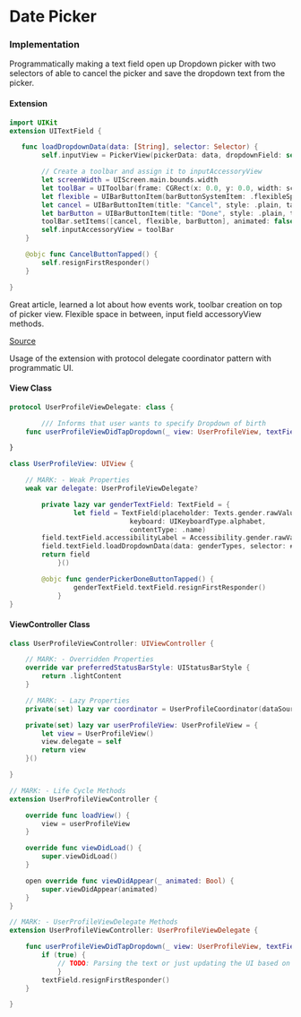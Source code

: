 # Date Picker

### Implementation

Programmatically making a text field open up Dropdown picker with two selectors of able to cancel the picker and save the dropdown text from the picker.

#### Extension

```swift
import UIKit
extension UITextField {

   func loadDropdownData(data: [String], selector: Selector) {
        self.inputView = PickerView(pickerData: data, dropdownField: self)

        // Create a toolbar and assign it to inputAccessoryView
        let screenWidth = UIScreen.main.bounds.width
        let toolBar = UIToolbar(frame: CGRect(x: 0.0, y: 0.0, width: screenWidth, height: 44.0))
        let flexible = UIBarButtonItem(barButtonSystemItem: .flexibleSpace, target: nil, action: nil)
        let cancel = UIBarButtonItem(title: "Cancel", style: .plain, target: nil, action: #selector(CancelButtonTapped))
        let barButton = UIBarButtonItem(title: "Done", style: .plain, target: target, action: selector)
        toolBar.setItems([cancel, flexible, barButton], animated: false)
        self.inputAccessoryView = toolBar
    }

    @objc func CancelButtonTapped() {
        self.resignFirstResponder()
    }

}
```

Great article, learned a lot about how events work, toolbar creation on top of picker view. Flexible space in between, input field accessoryView methods.

[Source](https://www.credera.com/blog/custom-application-development/creating-a-dropdown-field-in-swift-for-ios/)

Usage of the extension with protocol delegate coordinator pattern with programmatic UI.

#### View Class

```swift
protocol UserProfileViewDelegate: class { 

        /// Informs that user wants to specify Dropdown of birth
    func userProfileViewDidTapDropdown(_ view: UserProfileView, textField: UITextField)

}

class UserProfileView: UIView {

    // MARK: - Weak Properties
    weak var delegate: UserProfileViewDelegate?

        private lazy var genderTextField: TextField = {
                let field = TextField(placeholder: Texts.gender.rawValue,
                              keyboard: UIKeyboardType.alphabet,
                              contentType: .name)
        field.textField.accessibilityLabel = Accessibility.gender.rawValue.localized
        field.textField.loadDropdownData(data: genderTypes, selector: #selector(genderPickerDoneButtonTapped))
        return field
            }()

        @objc func genderPickerDoneButtonTapped() {
                genderTextField.textField.resignFirstResponder()
            }
}
```

#### ViewController Class

```swift
class UserProfileViewController: UIViewController {

    // MARK: - Overridden Properties
    override var preferredStatusBarStyle: UIStatusBarStyle {
        return .lightContent
    }

    // MARK: - Lazy Properties
    private(set) lazy var coordinator = UserProfileCoordinator(dataSource: userProfileView.content)

    private(set) lazy var userProfileView: UserProfileView = {
        let view = UserProfileView()
        view.delegate = self
        return view
    }()

}

// MARK: - Life Cycle Methods
extension UserProfileViewController {

    override func loadView() {
        view = userProfileView
    }

    override func viewDidLoad() {
        super.viewDidLoad()
    }

    open override func viewDidAppear(_ animated: Bool) {
        super.viewDidAppear(animated)
    }
}

// MARK: - UserProfileViewDelegate Methods
extension UserProfileViewController: UserProfileViewDelegate {

    func userProfileViewDidTapDropdown(_ view: UserProfileView, textField: UITextField) {
        if (true) {
            // TODO: Parsing the text or just updating the UI based on the selected input from the dropdown list.
            } 
        textField.resignFirstResponder()
    }

}
```

